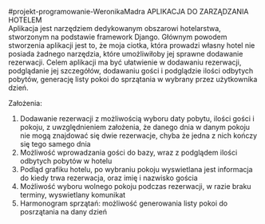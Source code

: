 #projekt-programowanie-WeronikaMadra
APLIKACJA DO ZARZĄDZANIA HOTELEM <br>
Aplikacja jest narzędziem dedykowanym obszarowi hotelarstwa, stworzonym na podstawie framework Django. Głównym powodem stworzenia aplikacji jest to, że moja ciotka, która prowadzi własny hotel nie posiada żadnego narzędzia, które umożliwiłoby jej sprawne dodawanie rezerwacji. Celem aplikacji ma być ułatwienie w dodawaniu rezerwacji, podglądanie jej szczegółów, dodawaniu gości i podglądzie ilości odbytych pobytów, generację listy pokoi do sprzątania w wybrany przez użytkownika dzień.<br>

Założenia:
1. Dodawanie rezerwacji z możliwością wyboru daty pobytu, ilości gości i pokoju, z uwzględnieniem założenia, że danego dnia w danym pokoju nie mogą znajdować się dwie rezerwacje, chyba że jedna z nich kończy się tego samego dnia <br>
2. Możliwość wprowadzania gości do bazy, wraz z podglądem ilości odbytych pobytów w hotelu <br>
3. Podląd grafiku hotelu, po wybraniu pokoju wyswietlana jest informacja do kiedy trwa rezerwacja, oraz imię i nazwisko gościa <br>
4. Możliwość wyboru wolnego pokoju podczas rezerwacji, w razie braku terminy, wyswietlany komunikat<br>
5. Harmonogram sprzątań: możliwość generowania listy pokoi do posrzątania na dany dzień <br>

